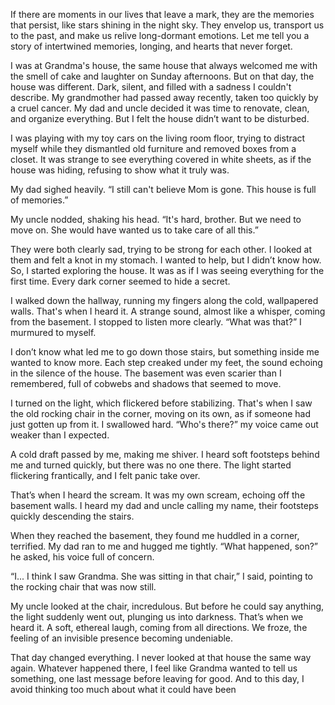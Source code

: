 



If there are moments in our lives that leave a mark, they are the memories that persist, like stars shining in the night sky. They envelop us, transport us to the past, and make us relive long-dormant emotions. Let me tell you a story of intertwined memories, longing, and hearts that never forget.

I was at Grandma's house, the same house that always welcomed me with the smell of cake and laughter on Sunday afternoons. But on that day, the house was different. Dark, silent, and filled with a sadness I couldn't describe. My grandmother had passed away recently, taken too quickly by a cruel cancer. My dad and uncle decided it was time to renovate, clean, and organize everything. But I felt the house didn’t want to be disturbed.

I was playing with my toy cars on the living room floor, trying to distract myself while they dismantled old furniture and removed boxes from a closet. It was strange to see everything covered in white sheets, as if the house was hiding, refusing to show what it truly was.

My dad sighed heavily. “I still can't believe Mom is gone. This house is full of memories.”

My uncle nodded, shaking his head. “It's hard, brother. But we need to move on. She would have wanted us to take care of all this.”

They were both clearly sad, trying to be strong for each other. I looked at them and felt a knot in my stomach. I wanted to help, but I didn’t know how. So, I started exploring the house. It was as if I was seeing everything for the first time. Every dark corner seemed to hide a secret.

I walked down the hallway, running my fingers along the cold, wallpapered walls. That's when I heard it. A strange sound, almost like a whisper, coming from the basement. I stopped to listen more clearly. “What was that?” I murmured to myself.

I don’t know what led me to go down those stairs, but something inside me wanted to know more. Each step creaked under my feet, the sound echoing in the silence of the house. The basement was even scarier than I remembered, full of cobwebs and shadows that seemed to move.

I turned on the light, which flickered before stabilizing. That's when I saw the old rocking chair in the corner, moving on its own, as if someone had just gotten up from it. I swallowed hard. “Who's there?” my voice came out weaker than I expected.

A cold draft passed by me, making me shiver. I heard soft footsteps behind me and turned quickly, but there was no one there. The light started flickering frantically, and I felt panic take over.

That’s when I heard the scream. It was my own scream, echoing off the basement walls. I heard my dad and uncle calling my name, their footsteps quickly descending the stairs.

When they reached the basement, they found me huddled in a corner, terrified. My dad ran to me and hugged me tightly. “What happened, son?” he asked, his voice full of concern.

“I... I think I saw Grandma. She was sitting in that chair,” I said, pointing to the rocking chair that was now still.

My uncle looked at the chair, incredulous. But before he could say anything, the light suddenly went out, plunging us into darkness. That’s when we heard it. A soft, ethereal laugh, coming from all directions. We froze, the feeling of an invisible presence becoming undeniable.

That day changed everything. I never looked at that house the same way again. Whatever happened there, I feel like Grandma wanted to tell us something, one last message before leaving for good. And to this day, I avoid thinking too much about what it could have been